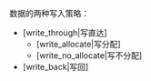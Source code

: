 数据的两种写入策略：
- [write_through|写直达]
    - [write_allocate|写分配]
    - [write_no_allocate|写不分配]
- [write_back|写回]
